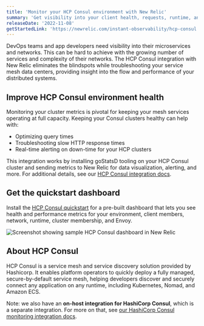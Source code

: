 ```yaml
---
title: 'Monitor your HCP Consul environment with New Relic'
summary: 'Get visibility into your client health, requests, runtime, and more with the HashiCorp Cloud Platform (HCP) Consul quickstart'
releaseDate: '2022-11-08'
getStartedLink: 'https://newrelic.com/instant-observability/hcp-consul'
---
```


DevOps teams and app developers need visibility into their microservices and networks. This can be hard to achieve with the growing number of services and complexity of their networks. The HCP Consul integration with New Relic eliminates the blindspots while troubleshooting your service mesh data centers, providing insight into the flow and performance of your distributed systems.

## Improve HCP Consul environment health

Monitoring your cluster metrics is pivotal for keeping your mesh services operating at full capacity. Keeping your Consul clusters healthy can help with:

- Optimizing query times
- Troubleshooting slow HTTP response times
- Real-time alerting on down-time for your HCP clusters

This integration works by installing goStatsD tooling on your HCP Consul cluster and sending metrics to New Relic for data visualization, alerting, and more. For additional details, see our [HCP Consul integration docs](https://docs.newrelic.com/docs/infrastructure/infrastructure-integrations/cloud-integrations/hcp-consul-monitoring).

## Get the quickstart dashboard

Install the [HCP Consul quickstart](https://newrelic.com/instant-observability/hcp-consul) for a pre-built dashboard that lets you see health and performance metrics for your environment, client members, network, runtime, cluster membership, and Envoy.

![Screenshot showing sample HCP Consul dashboard in New Relic](/images/whatsnew_hcp_consul_dashboard01.webp 'Screenshot showing sample HCP Consul dashboard in New Relic')

## About HCP Consul

HCP Consul is a service mesh and service discovery solution provided by Hashicorp. It enables platform operators to quickly deploy a fully managed, secure-by-default service mesh, helping developers discover and securely connect any application on any runtime, including Kubernetes, Nomad, and Amazon ECS.

Note: we also have an **on-host integration for HashiCorp Consul**, which is a separate integration. For more on that, see [our HashiCorp Consul monitoring integration docs](https://newrelic.com/instant-observability/consul).
